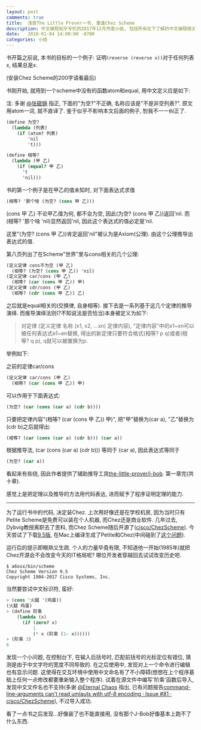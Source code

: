 ```yaml
---
layout: post
comments: true
title:  浅尝The Little Prover一书, 重逢Chez Scheme
description: 中文编程知乎专栏的2017年12月月度小结, 包括所有在下了解的中文编程相关项目进展. Monthly report of column "Programming in Chinese" for December 2017, together with other progresses in Github organization and other channels.
date:   2018-01-04 14:00:00 -0700
categories: 小结
---
```


书开篇之前说, 本书的目标的一个例子: 证明`(reverse (reverse x))`对于任何列表x, 结果总是x.

(安装Chez Scheme的200字请看最后)

书刚开始, 就用到一个scheme中没有的函数atom和equal, 用中文定义应是如下:

注: 多谢 [@张砸锅](https://www.zhihu.com/people/4ec4083d65b69a5e5c4694c1f852e0a3) 指正, 下面的"为空?"不正确, 名称应该是"不是非空列表?". 原文用atom一词, 就不直译了. 鉴于似乎不影响本文后面的例子, 恕我不一一纠正了.
```scheme
(define 为空?
  (lambda (列表)
    (if (atom? 列表)
        'nil
        't)))

(define 相等?
  (lambda (甲 乙)
    (if (equal? 甲 乙)
      't
      'nil)))
```
书的第一个例子是在甲乙的值未知时, 对下面表达式求值
```scheme
(相等? '那个啥 (为空? (cons 甲 乙))) 
```
(cons 甲 乙) 不论甲乙值为何, 都不会为空, 因此(为空? (cons 甲 乙))返回'nil. 而(相等? '那个啥 'nil)显然返回'nil, 因此这个表达式的值必定是'nil.

这里"(为空? (cons 甲 乙))肯定返回'nil"被认为是Axiom(公理). 由这个公理推导出表达式的值.

第八页列出了在Scheme"世界"里与cons相关的几个公理:
```scheme
(定义定律 cons不为空 (甲 乙)
  (相等? (为空? (cons 甲 乙)) 'nil)
(定义定律 car/cons (甲 乙)
  (相等? (car (cons 甲 乙)) 甲)
(定义定律 cdr/cons (甲 乙)
  (相等? (cdr (cons 甲 乙)) 乙)
```
之后就是equal相关的(交换律, 自身相等). 接下去是一系列基于这几个定律的推导演绎. 而推导演绎法则(?不知说法是否恰当)本身被定义为如下:

> 对定律 (定义定律 名称 (x1, x2, ...xn) 定律内容), "定律内容"中的x1~xn可以被任何表达式e1~en替换, 得出的新定律只要符合格式(相等? p q)或者(相等? q p), q就可以被置换为p.

举例如下:

之前的定律car/cons
```scheme
(定义定律 car/cons (甲 乙)
  (相等? (car (cons 甲 乙)) 甲)
```
可以作用于下面表达式:
```scheme
(为空? (car (cons (car a) (cdr b))))
```
只要把定律内容"(相等? (car (cons 甲 乙)) 甲)", 把"甲"替换为(car a), "乙"替换为(cdr b)之后就得出:
```scheme
(相等? (car (cons (car a) (cdr b))) (car a))
```
根据推导法, (car (cons (car a) (cdr b))) 等同于 (car a), 因此表达式等同于
```scheme
(为空? (car a))
```
看起来有些绕, 因此作者提供了辅助推导工具[the-little-prover/j-bob](https://github.com/the-little-prover/j-bob). 第一章完(共十章).

感觉上是把定理以及推导的方法用代码表达, 进而赋予了程序证明定理的能力.

-----------------------

为了运行书中的代码, 决定装Chez. 上次用好像还是在学校机房, 因为当时只有Petite Scheme是免费可以装在个人机器, 而Chez还是商业软件. 几年过去, Dybvig教授离职去了思科, 而Chez Scheme随后开源了([cisco/ChezScheme](https://github.com/cisco/ChezScheme)). 今天尝试了下载[9.5版](https://github.com/cisco/ChezScheme/archive/v9.5.zip), 在Mac上编译生成了Petite和Chez(中间碰到了[这个问题](https://stackoverflow.com/questions/11465258/xlib-h-not-found-when-building-graphviz-on-mac-os-x-10-8-mountain-lion/12089021#12089021)).

运行后的提示即眼熟又生疏. 个人的力量毕竟有限, 不知道他一开始(1985年)就把Chez开源会不会改变今天的IT格局呢? 哪位开发者穿越回去试试改变历史吧.
```
$ a6osx/bin/scheme
Chez Scheme Version 9.5
Copyright 1984-2017 Cisco Systems, Inc.
```
当然要尝试中文标识符, 蛮好:
```scheme
> (cons '火腿 '(鸡蛋))
(火腿 鸡蛋)
> (define 阶乘
    (lambda (x)
      (if (zero? x)
          1
          (* x (阶乘 (1- x))))))
> (阶乘 3)
6
```
发现一个小问题, 在控制台下, 在输入后括号时, 匹配前括号的光标定位有错位, 猜测是由于中文字符的宽度不同导致的. 在之后使用中, 发现对上一个命令进行编辑也有显示问题. 这使得在交互环境中使用中文命名有了不小障碍(想想在上个程序基础上任何一点修改都要重新输入整个程序). 试着在源文件中编写'阶乘'函数后导入, 发现中文文件名也不支持(多谢 [@Eternal Chaos](https://www.zhihu.com/people/aa04d28a718026081beb04c51ce93692) 指出, 已有问题报告[command-line-arguments can't read umlauts with utf-8 encoding · Issue #81 · cisco/ChezScheme](https://github.com/cisco/ChezScheme/issues/81)), 不过导入成功.

看了一点书之后发现...好像装了也不能直接用, 没有那个J-Bob好像基本上跑不了什么东西.